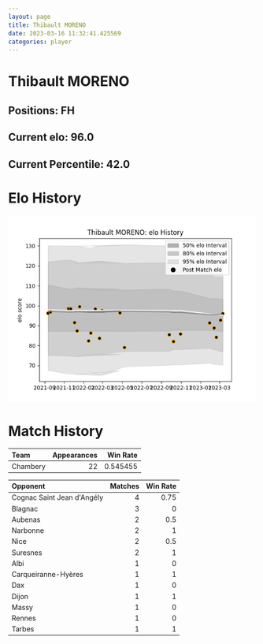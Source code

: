 ```yaml
---  
layout: page  
title: Thibault MORENO  
date: 2023-03-16 11:32:41.425569  
categories: player  
---
```

# Thibault MORENO

## Positions: FH

## Current elo: 96.0

## Current Percentile: 42.0

# Elo History


![elo history](history_ThibaultMORENO.png)
# Match History


| Team     |   Appearances |   Win Rate |
|:---------|--------------:|-----------:|
| Chambery |            22 |   0.545455 |

| Opponent                   |   Matches |   Win Rate |
|:---------------------------|----------:|-----------:|
| Cognac Saint Jean d'Angély |         4 |       0.75 |
| Blagnac                    |         3 |       0    |
| Aubenas                    |         2 |       0.5  |
| Narbonne                   |         2 |       1    |
| Nice                       |         2 |       0.5  |
| Suresnes                   |         2 |       1    |
| Albi                       |         1 |       0    |
| Carqueiranne-Hyères        |         1 |       1    |
| Dax                        |         1 |       0    |
| Dijon                      |         1 |       1    |
| Massy                      |         1 |       0    |
| Rennes                     |         1 |       0    |
| Tarbes                     |         1 |       1    |